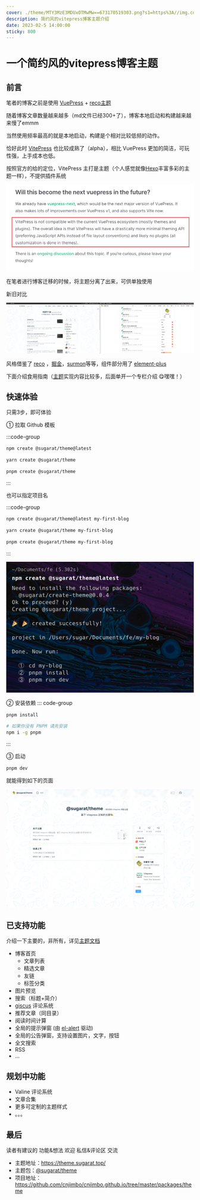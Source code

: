 ```yaml
---
cover: ./theme/MTY3MzE3MDUxOTMwMw==673170519303.png?s1=https%3A//img.cdn.sugarat.top/mdImg/MTY3MzE3MDUxOTMwMw%3D%3D673170519303
description: 简约风的vitepress博客主题介绍
date: 2023-02-5 14:00:00
sticky: 800
---
```


# 一个简约风的vitepress博客主题

## 前言
笔者的博客之前是使用 [VuePress](https://vuepress.vuejs.org/) + [reco主题](https://vuepress-theme-reco.recoluan.com/)

随着博客文章数量越来越多（md文件已经300+了），博客本地启动和构建越来越来慢了emmm

当然使用频率最高的就是本地启动，构建是个相对比较低频的动作。

恰好此时 [VitePress](https://vitepress.dev/) 也比较成熟了（alpha），相比 VuePress 更加的简洁，可玩性强，上手成本也低。

按照官方的给的定位，VitePress 主打是主题（个人感觉就像[Hexo](https://hexo.io/zh-cn/)丰富多彩的主题一样），不提供插件系统

![](./theme/MTY3NTU3MjY0MjgzNQ==675572642835.png?s1=https%3A//img.cdn.sugarat.top/mdImg/MTY3NTU3MjY0MjgzNQ%3D%3D675572642835)

在笔者进行博客迁移的时候，将主题分离了出来，可供单独使用

新旧对比

![新旧博客对比](./theme/MTY3NTU3NDk0OTI2Ng==675574949266.png?s1=https%3A//img.cdn.sugarat.top/mdImg/MTY3NTU3NDk0OTI2Ng%3D%3D675574949266)

风格借鉴了 [reco](https://vuepress-theme-reco.recoluan.com/) ，[掘金](https://juejin.cn/)，[surmon](https://surmon.me/)等等，组件部分用了 [element-plus](https://element-plus.gitee.io/zh-CN/)

下面介绍食用指南（[主题](https://www.npmjs.com/package/@sugarat/theme)实现内容比较多，后面单开一个专栏介绍 😋嘿嘿！）

## 快速体验
只需3步，即可体验

① 拉取 Github 模板

:::code-group
```bash [npm]
npm create @sugarat/theme@latest
```

```bash [yarn]
yarn create @sugarat/theme
```

```bash [pnpm]
pnpm create @sugarat/theme
```
:::

也可以指定项目名

:::code-group
```bash [npm]
npm create @sugarat/theme@latest my-first-blog
```
```bash [yarn]
yarn create @sugarat/theme my-first-blog
```
```bash [pnpm]
pnpm create @sugarat/theme my-first-blog
```
:::

![](./theme/MTY4OTQyMDE1NTcxMA==689420155710.png?s1=https%3A//img.cdn.sugarat.top/mdImg/MTY4OTQyMDE1NTcxMA%3D%3D689420155710)


② 安装依赖
::: code-group

```sh [pnpm]
pnpm install
```

```sh [安装 PNPM]
# 如果你没有 PNPM 请先安装
npm i -g pnpm
```
:::

③ 启动
```sh
pnpm dev
```

就能得到如下的页面

![](./theme/MTY3NTU3NDMxODU0OA==675574318548.png?s1=https%3A//img.cdn.sugarat.top/mdImg/MTY3NTU3NDMxODU0OA%3D%3D675574318548)

## 已支持功能
介绍一下主要的，非所有，详见[主题文档](https://theme.sugarat.top/)

* 博客首页
  * 文章列表
  * 精选文章
  * 友链
  * 标签分类
* 图片预览
* 搜索（标题+简介）
* [giscus](https://giscus.app/zh-CN) 评论系统
* 推荐文章（同目录）
* 阅读时间计算
* 全局的提示弹窗 (由 [el-alert](https://element-plus.gitee.io/zh-CN/component/alert.html) 驱动)
* 全局的公告弹窗，支持设置图片，文字，按钮
* 全文搜索
* RSS
* ...

## 规划中功能
* Valine 评论系统
* 文章合集
* 更多可定制的主题样式
* 。。。

## 最后

读者有建议的 功能&想法 欢迎 私信&评论区 交流

* 主题地址：https://theme.sugarat.top/
* 主题包：[@sugarat/theme](https://www.npmjs.com/package/@sugarat/theme)
* 项目地址：https://github.com/cnjimbo/cnjimbo.github.io/tree/master/packages/theme
